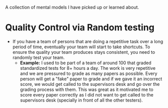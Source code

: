 A collection of mental models I have picked up or learned about.

# Quality Control via Random testing
* If you have a team of persons that are doing a repetitive task over a long period of time, eventually your team will start to take shortcuts. To ensure the quality your team produces stays consistent, you need to randomly test your team. 
	* **Example:** I used to be part of a team of around 100 that graded standardized tests for 8+ hours a day. The work is very repetitive and we are pressured to grade as many papers as possible. Every person will get a "fake" paper to grade and if we gave it an incorrect score, we would get called to the supervisors desk and go over the grading process with them. This was great as it motivated me to score every paper correctly as I did not want to get called to the supervisors desk (specially in front of all the other testers).

